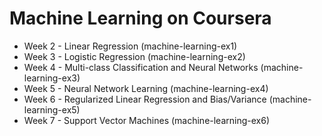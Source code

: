 # Machine Learning on Coursera

- Week 2 - Linear Regression (machine-learning-ex1)
- Week 3 - Logistic Regression (machine-learning-ex2)
- Week 4 - Multi-class Classification and Neural Networks (machine-learning-ex3)
- Week 5 - Neural Network Learning (machine-learning-ex4)
- Week 6 - Regularized Linear Regression and Bias/Variance (machine-learning-ex5)
- Week 7 - Support Vector Machines (machine-learning-ex6)
